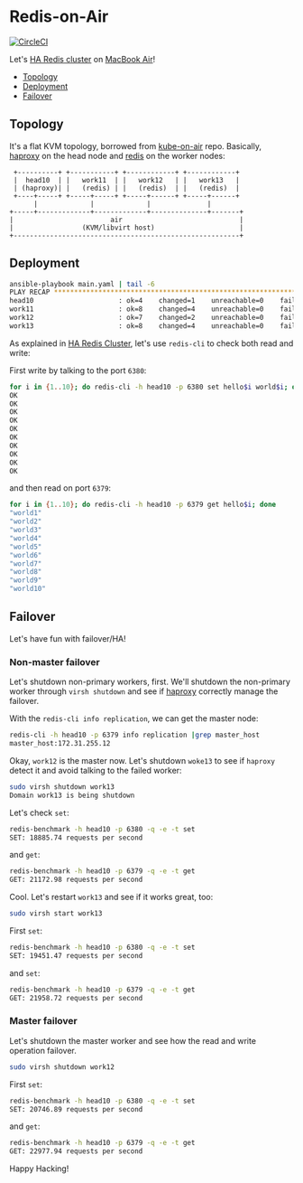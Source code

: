 # Redis-on-Air

[![CircleCI]](https://circleci.com/gh/keithnoguchi/workflows/redis-on-air)

Let's [HA Redis cluster] on [MacBook Air]!

- [Topology](#topology)
- [Deployment](#deployment)
- [Failover](#failover)

## Topology

It's a flat KVM topology, borrowed from [kube-on-air] repo.  Basically,
[haproxy] on the head node and [redis] on the worker nodes:

```
 +----------+ +-----------+ +------------+ +------------+
 |  head10  | |   work11  | |   work12   | |   work13   |
 | (haproxy)| |   (redis) | |   (redis)  | |   (redis)  |
 +----+-----+ +-----+-----+ +-----+------+ +-----+------+
      |             |             |              |
+-----+-------------+-------------+--------------+-------+
|                        air                             |
|                 (KVM/libvirt host)                     |
+--------------------------------------------------------+
```

## Deployment

```sh
ansible-playbook main.yaml | tail -6
PLAY RECAP ********************************************************************************************************************
head10                     : ok=4    changed=1    unreachable=0    failed=0    skipped=0    rescued=0    ignored=0
work11                     : ok=8    changed=4    unreachable=0    failed=0    skipped=0    rescued=0    ignored=0
work12                     : ok=7    changed=2    unreachable=0    failed=0    skipped=1    rescued=0    ignored=0
work13                     : ok=8    changed=4    unreachable=0    failed=0    skipped=0    rescued=0    ignored=0
```

As explained in [HA Redis Cluster], let's use `redis-cli` to check
both read and write:

First write by talking to the port `6380`:

```sh
for i in {1..10}; do redis-cli -h head10 -p 6380 set hello$i world$i; done
OK
OK
OK
OK
OK
OK
OK
OK
OK
OK
```

and then read on port `6379`:

```sh
for i in {1..10}; do redis-cli -h head10 -p 6379 get hello$i; done
"world1"
"world2"
"world3"
"world4"
"world5"
"world6"
"world7"
"world8"
"world9"
"world10"
```

## Failover

Let's have fun with failover/HA!

### Non-master failover

Let's shutdown non-primary workers, first.  We'll shutdown the non-primary
worker through `virsh shutdown` and see if [haproxy] correctly manage the
failover.

With the `redis-cli info replication`, we can get the master node:

```sh
redis-cli -h head10 -p 6379 info replication |grep master_host
master_host:172.31.255.12
```

Okay, `work12` is the master now.  Let's shutdown `woke13` to see if `haproxy`
detect it and avoid talking to the failed worker:

```sh
sudo virsh shutdown work13
Domain work13 is being shutdown
```

Let's check `set`:

```sh
redis-benchmark -h head10 -p 6380 -q -e -t set
SET: 18885.74 requests per second
```

and `get`:

```sh
redis-benchmark -h head10 -p 6379 -q -e -t get
GET: 21172.98 requests per second
```

Cool.  Let's restart `work13` and see if it works great, too:

```sh
sudo virsh start work13
```

First `set`:

```sh
redis-benchmark -h head10 -p 6380 -q -e -t set
SET: 19451.47 requests per second
```

and `set`:

```sh
redis-benchmark -h head10 -p 6379 -q -e -t get
GET: 21958.72 requests per second
```

### Master failover

Let's shutdown the master worker and see how the read and write operation
failover.

```sh
sudo virsh shutdown work12
```

First `set`:

```sh
redis-benchmark -h head10 -p 6380 -q -e -t set
SET: 20746.89 requests per second
```

and `get`:

```sh
redis-benchmark -h head10 -p 6379 -q -e -t get
GET: 22977.94 requests per second
```

Happy Hacking!

[circleci]: https://circleci.com/gh/keithnoguchi/redis-on-air.svg?style=svg
[ha redis cluster]: https://www.willandskill.se/en/setup-a-highly-available-redis-cluster-with-sentinel-and-haproxy/
[macbook air]: https://github.com/keithnoguchi/arch-on-air
[kube-on-air]: https://github.com/keithnoguchi/kube-on-air
[haproxy]: https://github.com/haproxy/haproxy
[redis]: https://github.com/antirez/redis
